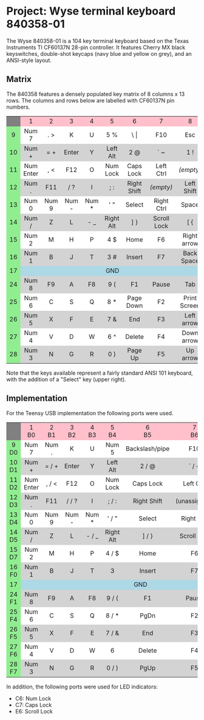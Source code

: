 Project: Wyse terminal keyboard 840358-01
=========================================

The Wyse 840358-01 is a 104 key terminal keyboard based on the Texas 
Instruments TI CF60137N 28-pin controller.  It features Cherry MX black 
keyswitches, double-shot keycaps (navy blue and yellow on grey), and an ANSI-style layout.


Matrix
------

The 840358 features a densely populated key matrix of 8 columns x 13 rows.  The 
columns and rows below are labelled with CF60137N pin numbers.

<table style="background: grey; text-align: center">
  <colgroup>
    <col span="1" style="width: 10%;">
    <col span="1" style="width: 10%;">
    <col span="1" style="width: 10%;">
    <col span="1" style="width: 10%;">
    <col span="1" style="width: 10%;">
    <col span="1" style="width: 10%;">
    <col span="1" style="width: 10%;">
    <col span="1" style="width: 10%;">
    <col span="1" style="width: 10%;">
  </colgroup>

  <tr style="background:pink">
    <td style="background: grey"></td>
    <td>1</td>
    <td>2</td>
    <td>3</td>
    <td>4</td>
    <td>5</td>
    <td>6</td>
    <td>7</td>
    <td>8</td>
  </tr>

  <tr style="background: white">
    <td style="background: lightgreen">9</td>
    <td> Num 7 </td>
    <td> . &gt; </td>
    <td> K </td>
    <td> U </td>
    <td> 5 % </td>
    <td> \ | </td>
    <td> F10 </td>
    <td> Esc </td>
  </tr>

  <tr style="background: lightgrey">
    <td style="background: lightgreen">10</td>
    <td> Num + </td>
    <td> = + </td>
    <td> Enter </td>
    <td> Y </td>
    <td> Left Alt </td>
    <td> 2 @ </td>
    <td> ` ~ </td>
    <td> 1 ! </td>
  </tr>

  <tr style="background: white">
    <td style="background: lightgreen"> 11 </td>
    <td> Num Enter </td>
    <td> , &lt; </td>
    <td> F12 </td>
    <td> O </td>
    <td> Num Lock </td>
    <td> Caps Lock </td>
    <td> Left Ctrl </td>
    <td> <em>(empty)</em> </td>
  </tr>

  <tr style="background: lightgrey">
    <td style="background: lightgreen"> 12 </td>
    <td> Num . </td>
    <td> F11 </td>
    <td> / ? </td>
    <td> I </td>
    <td> ; : </td>
    <td> Right Shift </td>
    <td> <em>(empty)</em> </td>
    <td> Left Shift </td>
  </tr>

  <tr style="background: white">
    <td style="background: lightgreen"> 13 </td>
    <td> Num 0 </td>
    <td> Num 9 </td>
    <td> Num - </td>
    <td> Num * </td>
    <td> ' " </td><!-- ' -->
    <td> Select </td>
    <td> Right Ctrl </td>
    <td> Space </td>
  </tr>


  <tr style="background: lightgrey">
    <td style="background: lightgreen"> 14 </td>
    <td> Num / </td>
    <td> Z </td>
    <td> L </td>
    <td> - _ </td>
    <td> Right Alt </td>
    <td> ] } </td>
    <td> Scroll Lock </td>
    <td> [ { </td>  <!-- } -->
  </tr>

  <tr style="background: white">
    <td style="background: lightgreen"> 15 </td>
    <td> Num 2 </td>
    <td> M </td>
    <td> H </td>
    <td> P </td>
    <td> 4 $ </td>
    <td> Home </td>
    <td> F6 </td>
    <td> Right arrow </td>
  </tr>

  <tr style="background: lightgrey">
    <td style="background: lightgreen"> 16 </td>
    <td> Num 1 </td>
    <td> B </td>
    <td> J </td>
    <td> T </td>
    <td> 3 # </td>
    <td> Insert </td>
    <td> F7 </td>
    <td> Back Space </td>
  </tr>

  <tr style="background: white">
    <td style="background: lightgreen"> 17 </td>
    <td colspan="8" style="background: lightblue"> GND </td>
  </tr>

  <tr style="background: lightgrey">
    <td style="background: lightgreen"> 24 </td>
    <td> Num 8 </td>
    <td> F9 </td>
    <td> A </td>
    <td> F8 </td>
    <td> 9 ( </td>
    <td> F1 </td>
    <td> Pause </td>
    <td> Tab </td>
  </tr>

  <tr style="background: white">
    <td style="background: lightgreen"> 25 </td>
    <td> Num 6 </td>
    <td> C </td>
    <td> S </td>
    <td> Q </td>
    <td> 8 * </td>
    <td> Page Down </td>
    <td> F2 </td>
    <td> Print Screen </td>
  </tr>

  <tr style="background: lightgrey">
    <td style="background: lightgreen"> 26 </td>
    <td> Num 5 </td>
    <td> X </td>
    <td> F </td>
    <td> E </td>
    <td> 7 &amp; </td>
    <td> End </td>
    <td> F3 </td>
    <td> Left arrow </td>
  </tr>

  <tr style="background: white">
    <td style="background: lightgreen"> 27 </td>
    <td> Num 4 </td>
    <td> V </td>
    <td> D </td>
    <td> W </td>
    <td> 6 ^ </td>
    <td> Delete </td>
    <td> F4 </td>
    <td> Down arrow </td>
  </tr>

  <tr style="background: lightgrey">
    <td style="background: lightgreen"> 28 </td>
    <td> Num 3 </td>
    <td> N </td>
    <td> G </td>
    <td> R </td>
    <td> 0 ) </td>
    <td> Page Up </td>
    <td> F5 </td>
    <td> Up arrow </td>
  </tr>

</table>

Note that the keys available represent a fairly standard ANSI 101 keyboard, 
with the addition of a "Select" key (upper right).


Implementation
--------------

For the Teensy USB implementation the following ports were used.

<table style="background: grey; text-align: center">
  <colgroup>
    <col span="1" style="width: 10%;">
    <col span="1" style="width: 10%;">
    <col span="1" style="width: 10%;">
    <col span="1" style="width: 10%;">
    <col span="1" style="width: 10%;">
    <col span="1" style="width: 10%;">
    <col span="1" style="width: 10%;">
    <col span="1" style="width: 10%;">
    <col span="1" style="width: 10%;">
  </colgroup>

  <tr style="background:pink">
    <td style="background: grey"></td>
    <td> 1<br/>B0 </td>
    <td> 2<br/>B1 </td>
    <td> 3<br/>B2 </td>
    <td> 4<br/>B3 </td>
    <td> 5<br/>B4 </td>
    <td> 6<br/>B5 </td>
    <td> 7<br/>B6 </td>
    <td> 8<br/>B7 </td>
  </tr>

  <tr style="background: white">
    <td style="background: lightgreen"> 9<br/>D0 </td>
    <td> Num 7 </td>
    <td> Num . </td>
    <td> K </td>
    <td> U </td>
    <td> Num 5 </td>
    <td> Backslash/pipe </td>
    <td> F10 </td>
    <td> Esc </td>
  </tr>

  <tr style="background: lightgrey">
    <td style="background: lightgreen"> 10<br/>D1 </td>
    <td> Num + </td>
    <td> = / + </td>
    <td> Enter </td>
    <td> Y </td>
    <td> Left Alt </td>
    <td> 2 / @ </td>
    <td> ` / ~ </td>
    <td> 1 / ! </td>
  </tr>

  <tr style="background: white">
    <td style="background: lightgreen"> 11<br/>D2 </td>
    <td> Num Enter </td>
    <td> , / &lt; </td>
    <td> F12 </td>
    <td> O </td>
    <td> Num Lock </td>
    <td> Caps Lock </td>
    <td> Left Ctrl </td>
    <td> (unassigned) </td>
  </tr>

  <tr style="background: lightgrey">
    <td style="background: lightgreen"> 12<br/>D3 </td>
    <td> Num . </td>
    <td> F11 </td>
    <td> / / ? </td>
    <td> I </td>
    <td> ; / : </td>
    <td> Right Shift </td>
    <td> (unassigned) </td>
    <td> Left Shift </td>
  </tr>

  <tr style="background: white">
    <td style="background: lightgreen"> 13<br/>D4 </td>
    <td> Num 0 </td>
    <td> Num 9 </td>
    <td> Num - </td>
    <td> Num * </td>
    <td> ' / " </td>
    <td> Select </td>
    <td> Right Ctrl </td>
    <td> Space </td>
  </tr>

  <tr style="background: lightgrey">
    <td style="background: lightgreen"> 14<br/>D5 </td>
    <td> Num / </td>
    <td> Z </td>
    <td> L </td>
    <td> - / _ </td>
    <td> Right Alt </td>
    <td> ] / } </td>
    <td> Scroll lock </td>
    <td> [ / { </td>
  </tr>

  <tr style="background: white">
    <td style="background: lightgreen"> 15<br/>D7 </td>
    <td> Num 2 </td>
    <td> M </td>
    <td> H </td>
    <td> P </td>
    <td> 4 / $ </td>
    <td> Home </td>
    <td> F6 </td>
    <td> Right arrow </td>
  </tr>

  <tr style="background: lightgrey">
    <td style="background: lightgreen"> 16<br/>F0 </td>
    <td> Num 1 </td>
    <td> B </td>
    <td> J </td>
    <td> T </td>
    <td> 3 </td>
    <td> Insert </td>
    <td> F7 </td>
    <td> Backspace </td>
  </tr>

  <tr style="background: white">
    <td style="background: lightgreen"> 17 </td>
    <td colspan="8" style="background: lightblue"> GND </td>
  </tr>

  <tr style="background: lightgrey">
    <td style="background: lightgreen"> 24<br/>F1 </td>
    <td> Num 8 </td>
    <td> F9 </td>
    <td> A </td>
    <td> F8 </td>
    <td> 9 / ( </td>
    <td> F1 </td>
    <td> Pause </td>
    <td> Tab </td>
  </tr>

  <tr style="background: white">
    <td style="background: lightgreen"> 25<br/>F4 </td>
    <td> Num 6 </td>
    <td> C </td>
    <td> S </td>
    <td> Q </td>
    <td> 8 / * </td>
    <td> PgDn </td>
    <td> F2  </td>
    <td> Print Screen </td>
  </tr>

  <tr style="background: lightgrey">
    <td style="background: lightgreen"> 26<br/>F5 </td>
    <td> Num 5 </td>
    <td> X </td>
    <td> F </td>
    <td> E </td>
    <td> 7 / &amp; </td>
    <td> End </td>
    <td> F3 </td>
    <td> Left arrow </td>
  </tr>

  <tr style="background: white">
    <td style="background: lightgreen"> 27<br/>F6 </td>
    <td> Num 4 </td>
    <td> V </td>
    <td> D </td>
    <td> W </td>
    <td> 6 </td>
    <td> Delete </td>
    <td> F4 </td>
    <td> Down arrow </td>
  </tr>

  <tr style="background: lightgrey">
    <td style="background: lightgreen"> 28<br/>F7 </td>
    <td> Num 3 </td>
    <td> N </td>
    <td> G </td>
    <td> R </td>
    <td> 0 / ) </td>
    <td> PgUp </td>
    <td> F5 </td>
    <td> Up arrow </td>
  </tr>

</table>

In addition, the following ports were used for LED indicators:

 * C6: Num Lock
 * C7: Caps Lock
 * E6: Scroll Lock

